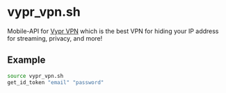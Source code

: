 # vypr_vpn.sh
Mobile-API for [Vypr VPN](https://play.google.com/store/apps/details?id=com.goldenfrog.vyprvpn.app) which is the best VPN for hiding your IP address for streaming, privacy, and more!

## Example
```bash
source vypr_vpn.sh
get_id_token "email" "password"
```
